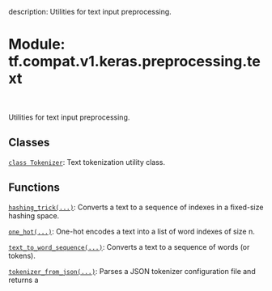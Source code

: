 description: Utilities for text input preprocessing.

<div itemscope itemtype="http://developers.google.com/ReferenceObject">
<meta itemprop="name" content="tf.compat.v1.keras.preprocessing.text" />
<meta itemprop="path" content="Stable" />
</div>

# Module: tf.compat.v1.keras.preprocessing.text

<!-- Insert buttons and diff -->

<table class="tfo-notebook-buttons tfo-api nocontent" align="left">

</table>



Utilities for text input preprocessing.



## Classes

[`class Tokenizer`](../../../../../tf/keras/preprocessing/text/Tokenizer.md): Text tokenization utility class.

## Functions

[`hashing_trick(...)`](../../../../../tf/keras/preprocessing/text/hashing_trick.md): Converts a text to a sequence of indexes in a fixed-size hashing space.

[`one_hot(...)`](../../../../../tf/keras/preprocessing/text/one_hot.md): One-hot encodes a text into a list of word indexes of size n.

[`text_to_word_sequence(...)`](../../../../../tf/keras/preprocessing/text/text_to_word_sequence.md): Converts a text to a sequence of words (or tokens).

[`tokenizer_from_json(...)`](../../../../../tf/keras/preprocessing/text/tokenizer_from_json.md): Parses a JSON tokenizer configuration file and returns a

